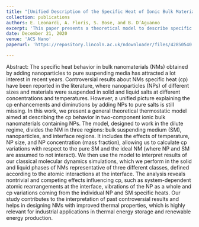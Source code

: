 ```yaml
---
title: "[Unified Description of the Specific Heat of Ionic Bulk Materials Containing Nanoparticles](https://doi.org/10.1021/acsnano.0c05892)"
collection: publications
authors: E. Leonardi, A. Floris, S. Bose, and B. D’Aguanno
excerpt: 'This paper presents a theoretical model to describe specific heat variations in ionic nanomaterials with nanoparticles, helping to interpret past controversial results and aiding in the design of materials with improved thermal properties.'
date: December 21, 2020
venue: 'ACS Nano'
paperurl: 'https://repository.lincoln.ac.uk/ndownloader/files/42850540'

---
```


Abstract: The specific heat behavior in bulk nanomaterials (NMs) obtained by adding nanoparticles to pure suspending media has attracted a lot interest in recent years. Controversial results about NMs specific heat (cp) have been reported in the literature, where nanoparticles (NPs) of different sizes and materials were suspended in solid and liquid salts at different concentrations and temperatures. However, a unified picture explaining the cp enhancements and diminutions by adding NPs to pure salts is still missing. In this work, we present a general theoretical thermostatic model aimed at describing the cp behavior in two-component ionic bulk nanomaterials containing NPs. The model, designed to work in the dilute regime, divides the NM in three regions: bulk suspending medium (SM), nanoparticles, and interface regions. It includes the effects of temperature, NP size, and NP concentration (mass fraction), allowing us to calculate cp variations with respect to the pure SM and the ideal NM (where NP and SM are assumed to not interact). We then use the model to interpret results of our classical molecular dynamics simulations, which we perform in the solid and liquid phases of NMs representative of three different classes, defined according to the atomic interactions at the interface. The analysis reveals nontrivial and competing effects influencing cp, such as system-dependent atomic rearrangements at the interface, vibrations of the NP as a whole and cp variations coming from the individual NP and SM specific heats. Our study contributes to the interpretation of past controversial results and helps in designing NMs with improved thermal properties, which is highly relevant for industrial applications in thermal energy storage and renewable energy production.
